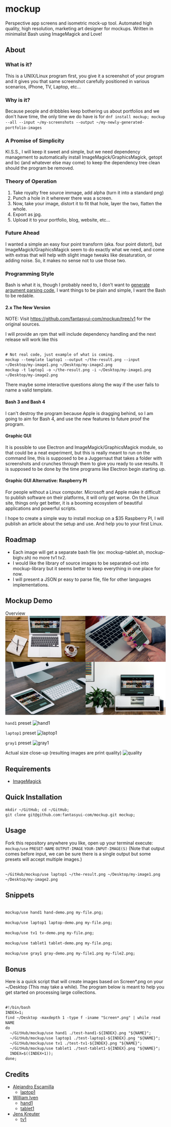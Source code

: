 # mockup
Perspective app screens and isometric mock-up tool. Automated high quality, high resolution, marketing art designer for mockups. Written in minimalist Bash using ImageMagick and Love!

## About

### What is it?

This is a UNIX/Linux program first, you give it a screenshot of your program and it gives you that same screenshot carefully positioned in various scenarios, iPhone, TV, Laptop, etc...

### Why is it?

Because people and dribbbles keep bothering us about portfolios and we don't have time, the only time we do have is for ```dnf install mockup; mockup --all --input ~/my-screenshots --output ~/my-newly-generated-portfolio-images```

### A Promise of Simplicity

KI.S.S., I will keep it sweet and simple, but we need dependency management to automatically install ImageMagick/GraphicsMagick, getopt and bc (and whatever else may come) to keep the dependency tree clean should the program be removed.

### Theory of Operation

1. Take royalty free source immage, add alpha (turn it into a standard png)
2. Punch a hole in it wherever there was a screen.
3. Now, take your image, distort it to fit that hole, layer the two, flatten the whole.
4. Export as jpg.
5. Upload it to your portfolio, blog, website, etc...

### Future Ahead

I wanted a simple an easy four point transform (aka. four point distort), but ImageMagick/GraphicsMagick seem to do exactly what we need, and come with extras that will help with slight image tweaks like desaturation, or adding noise. So, it makes no sense not to use those two.

### Programming Style

Bash is what it is, though I probably need to, I don't want to [generate argument parsing code](https://github.com/matejak/argbash), I want things to be plain and simple, I want the Bash to be redable.

#### 2.x The New Version

NOTE: Visit https://github.com/fantasyui-com/mockup/tree/v1 for the original sources.

I will provide an rpm that will include dependency handling and the next release will work like this

```shell

# Not real code, just example of what is coming.
mockup --template laptop1 --output ~/the-result.png --input ~/Desktop/my-image1.png ~/Desktop/my-image2.png
mockup -t laptop1 -o ~/the-result.png -i ~/Desktop/my-image1.png ~/Desktop/my-image2.png

```

There maybe some interactive questions along the way if the user fails to name a valid template.

#### Bash 3 and Bash 4

I can't destroy the program because Apple is dragging behind, so I am going to aim for Bash 4, and use the new features to future proof the program.

#### Graphic GUI

It is possible to use Electron and ImageMagick/GraphicsMagick module, so that could be a neat experiment, but this is really meant to run on the command line, this is supposed to be a Juggernaut that takes a folder with screenshots and crunches through them to give you ready to use results. It is supposed to be done by the time programs like Electron begin starting up.

#### Graphic GUI Alternative: Raspberry PI

For people without a Linux computer. Microsoft and Apple make it difficult to publish software on their platforms, it will only get worse. On the Linux site, things only get better, it is a booming ecosystem of beautiful applications and powerful scripts.

I hope to create a simple way to install mockup on a $35 Raspberry PI, I will publish an article about the setup and use. And help you to your first Linux.

## Roadmap

- Each image will get a separate bash file (ex: mockup-tablet.sh, mockup-bigtv.sh) no more tv1 tv2.
- I would like the library of source images to be separated-out into mockup-library but it seems better to keep everything in one place for now.
- I will present a JSON pr easy to parse file, file for other languages implementations.


## Mockup Demo

Overview
![all](/docs/all.jpg)

```hand1``` preset
![hand1](/docs/hand1.jpg)

```laptop1``` preset
![laptop1](/docs/laptop1.jpg)

```gray1``` preset
![gray1](/docs/gray1.jpg)

Actual size close-up (resulting images are print quality)
![quality](/docs/quality.jpg)

## Requirements

- [ImageMagick](https://imagemagick.org)

## Quick Installation

    mkdir ~/GitHub; cd ~/GitHub;
    git clone git@github.com:fantasyui-com/mockup.git mockup;

## Usage

Fork this repository anywhere you like, open up your terminal execute: ```mockup/use``` ```PRESET-NAME```  ```OUTPUT-IMAGE``` ```YOUR-INPUT-IMAGE(S)``` (Note that output comes before input, we can be sure there is a single output but some presets will accept multiple images.)

```shell

~/GitHub/mockup/use laptop1 ~/the-result.png ~/Desktop/my-image1.png ~/Desktop/my-image2.png

```

## Snippets

```shell

mockup/use hand1 hand-demo.png my-file.png;

mockup/use laptop1 laptop-demo.png my-file.png;

mockup/use tv1 tv-demo.png my-file.png;

mockup/use tablet1 tablet-demo.png my-file.png;

mockup/use gray1 gray-demo.png my-file1.png my-file2.png;

```

## Bonus

Here is a quick script that will create images based on Screen*.png on your ~/Desktop (This may take a while). The program below is meant to help you get started on processing large collections.

```shell

#!/bin/bash
INDEX=1;
find ~/Desktop -maxdepth 1 -type f -iname "Screen*.png" | while read NAME
do
  ~/GitHub/mockup/use hand1 ./test-hand1-${INDEX}.png "${NAME}";
  ~/GitHub/mockup/use laptop1 ./test-laptop1-${INDEX}.png "${NAME}";
  ~/GitHub/mockup/use tv1 ./test-tv1-${INDEX}.png "${NAME}";
  ~/GitHub/mockup/use tablet1 ./test-tablet1-${INDEX}.png "${NAME}";
  INDEX=$((INDEX+1));
done;

```

## Credits

- [Alejandro Escamilla](https://unsplash.com/@alejandroescamilla)
  - [laptop1](https://unsplash.com/@alejandroescamilla?photo=xII7efH1G6o)
- [William Iven](https://unsplash.com/@firmbee)
  - [hand1](https://unsplash.com/@firmbee?photo=dAmHWsRYP9c)
  - [tablet1](https://unsplash.com/@firmbee?photo=GANqCr1BRTU)
- [Jens Kreuter](https://unsplash.com/@jenskreuter)
  - [tv1](https://unsplash.com/@jenskreuter?photo=ngMtsE5r9eI)
